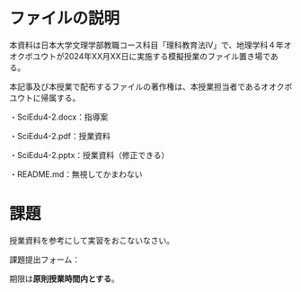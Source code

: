 # ファイルの説明

本資料は日本大学文理学部教職コース科目「理科教育法IV」で、地理学科４年オオクボユウトが2024年XX月XX日に実施する模擬授業のファイル置き場である。

本記事及び本授業で配布するファイルの著作権は、本授業担当者であるオオクボユウトに帰属する。

・SciEdu4-2.docx：指導案

・SciEdu4-2.pdf：授業資料

・SciEdu4-2.pptx：授業資料（修正できる）

・README.md：無視してかまわない

# 課題
授業資料を参考にして実習をおこないなさい。

課題提出フォーム：　

期限は**原則授業時間内とする**。
